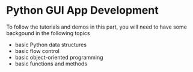 # Python GUI App Development

To follow the tutorials and demos in this part, you will need to have some backgound in the following topics

* basic Python data structures
* basic flow control
* basic object-oriented programming
* basic functions and methods
